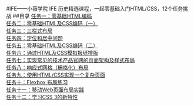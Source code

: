 #IFE——小薇学院
IFE 历史精选课程，一起零基础入门HTML/CSS，12个任务挑战
##目录
[任务一：零基础HTML编码](https://github.com/kangbiying/ife2017/tree/master/htmlcss/task1)<br/>
[任务二：零基础HTML及CSS编码（一）](https://github.com/kangbiying/ife2017/tree/master/htmlcss/task2)<br/>
[任务三：三栏式布局]()<br/>
[任务四：定位和居中问题]()<br/>
[任务五：零基础HTML及CSS编码（二）]()<br/>
[任务六：通过HTML及CSS模拟报纸排版]()<br/>
[任务七：实现常见的技术产品官网的页面架构及样式布局]()<br/>
[任务八：响应式网格（栅格化）布局]()<br/>
[任务九：使用HTML/CSS实现一个复杂页面]()<br/>
[任务十：Flexbox 布局练习]()<br/>
[任务十一：移动Web页面布局实践]()<br/>
[任务十二：学习CSS 3的新特性]()<br/>
